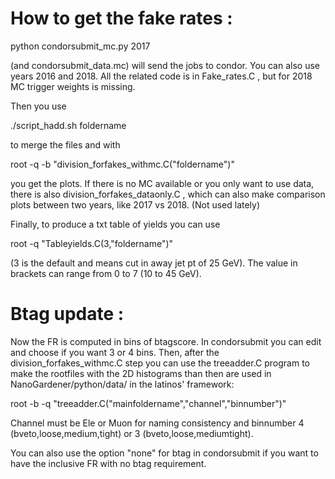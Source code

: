 
# How to get the fake rates : 

  python condorsubmit_mc.py 2017

(and condorsubmit_data.mc) will send the jobs to condor. You can also use years 2016 and 2018. All the related code is in Fake_rates.C , but for 2018 MC trigger weights is missing.

Then you use

  ./script_hadd.sh foldername
  
to merge the files and with 

  root -q -b "division_forfakes_withmc.C(\"foldername\")"

you get the plots. 
If there is no MC available or you only want to use data, there is also division_forfakes_dataonly.C , which can also make comparison plots between two years, like 2017 vs 2018. (Not used lately)

Finally, to produce a txt table of yields you can use

  root -q "Tableyields.C(3,\"foldername\")"

(3 is the default and means cut in away jet pt of 25 GeV).  The value in brackets can range from 0 to 7 (10 to 45 GeV).


# Btag update :

Now the FR is computed in bins of btagscore. In condorsubmit you can edit and choose if you want 3 or 4 bins. Then, after the division_forfakes_withmc.C step you can use the treeadder.C program to make the rootfiles with the 2D histograms than then are used in NanoGardener/python/data/ in the latinos' framework:


   root -b -q "treeadder.C(\"mainfoldername\",\"channel\",\"binnumber\")"

Channel must be Ele or Muon for naming consistency and binnumber 4 (bveto,loose,medium,tight) or 3 (bveto,loose,mediumtight).

You can also use the option "none" for btag in condorsubmit if you want to have the inclusive FR with no btag requirement. 
